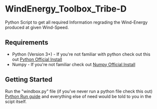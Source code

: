 # WindEnergy_Toolbox_Tribe-D
Python Script to get all required Information regrading the Wind-Energy produced at given Wind-Speed.

## Requirements
- Python (Version 3+) - If you're not familiar with python check out this out [Python Official Install](https://www.python.org/downloads/) 
- Numpy - If you're not familiar check out [Numpy Official Install](https://numpy.org/install/)

## Getting Started
Run the "windbox.py" file (if you've never run a python file check this out) [Python Run guide](https://www.tutorialspoint.com/how-to-run-python-program)
and everything else of need would be told to you in the scipt itself.
